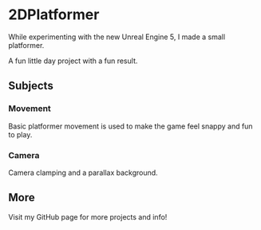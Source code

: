 # 2DPlatformer
While experimenting with the new Unreal Engine 5, I made a small platformer.

A fun little day project with a fun result.

## Subjects
### Movement
Basic platformer movement is used to make the game feel snappy and fun to play.

### Camera
Camera clamping and a parallax background.

## More
Visit my GitHub page for more projects and info!
